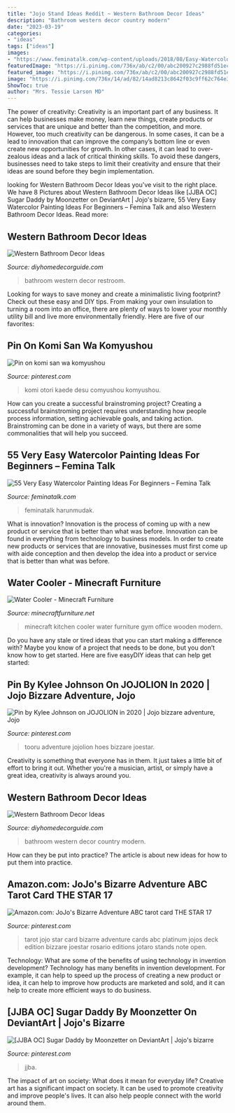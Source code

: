 ```yaml
---
title: "Jojo Stand Ideas Reddit ~ Western Bathroom Decor Ideas"
description: "Bathroom western decor country modern"
date: "2023-03-19"
categories:
- "ideas"
tags: ["ideas"]
images:
- "https://www.feminatalk.com/wp-content/uploads/2018/08/Easy-Watercolor-Painting-Ideas-For-Beginners13.jpg"
featuredImage: "https://i.pinimg.com/736x/ab/c2/00/abc200927c2988fd51eca712759b226a.jpg"
featured_image: "https://i.pinimg.com/736x/ab/c2/00/abc200927c2988fd51eca712759b226a.jpg"
image: "https://i.pinimg.com/736x/14/ad/82/14ad8213c8642f03c9ff62c764e33d14.jpg"
ShowToc: true
author: "Mrs. Tessie Larson MD"
---
```



The power of creativity:
Creativity is an important part of any business. It can help businesses make money, learn new things, create products or services that are unique and better than the competition, and more. However, too much creativity can be dangerous. In some cases, it can be a lead to innovation that can improve the company’s bottom line or even create new opportunities for growth. In other cases, it can lead to over-zealous ideas and a lack of critical thinking skills. To avoid these dangers, businesses need to take steps to limit their creativity and ensure that their ideas are sound before they begin implementation.

	

		
looking for Western Bathroom Decor Ideas you've visit to the right place. We have 8 Pictures about Western Bathroom Decor Ideas like [JJBA OC] Sugar Daddy by Moonzetter on DeviantArt | Jojo&#039;s bizarre, 55 Very Easy Watercolor Painting Ideas For Beginners – Femina Talk and also Western Bathroom Decor Ideas. Read more:
		
    
## Western Bathroom Decor Ideas

<img loading=lazy src="https://diyhomedecorguide.com/wp-content/uploads/2014/05/Western-style-bathroom-ideas.jpg" onerror="this.onerror=null;this.src='https://tse4.mm.bing.net/th?id=OIP.269djVLZbx56mZUK-pPqmQHaLH&amp;pid=15.1';" alt="Western Bathroom Decor Ideas">

_Source: diyhomedecorguide.com_

>bathroom western decor restroom. 

	

Looking for ways to save money and create a minimalistic living footprint? Check out these easy and DIY tips. From making your own insulation to turning a room into an office, there are plenty of ways to lower your monthly utility bill and live more environmentally friendly. Here are five of our favorites: 

    
## Pin On Komi San Wa Komyushou

<img loading=lazy src="https://i.pinimg.com/736x/ab/c2/00/abc200927c2988fd51eca712759b226a.jpg" onerror="this.onerror=null;this.src='https://tse1.mm.bing.net/th?id=OIP.k5fQSyz5ciPvTKephLarGAHaKG&amp;pid=15.1';" alt="Pin on komi san wa komyushou">

_Source: pinterest.com_

>komi otori kaede desu comyushou komyushou. 

	

How can you create a successful brainstroming project?
Creating a successful brainstroming project requires understanding how people process information, setting achievable goals, and taking action. Brainstroming can be done in a variety of ways, but there are some commonalities that will help you succeed.

    
## 55 Very Easy Watercolor Painting Ideas For Beginners – Femina Talk

<img loading=lazy src="https://www.feminatalk.com/wp-content/uploads/2018/08/Easy-Watercolor-Painting-Ideas-For-Beginners13.jpg" onerror="this.onerror=null;this.src='https://tse1.mm.bing.net/th?id=OIP.Gu0g-50pEpv8cPYJr12SjgHaJK&amp;pid=15.1';" alt="55 Very Easy Watercolor Painting Ideas For Beginners – Femina Talk">

_Source: feminatalk.com_

>feminatalk harunmudak. 

	

What is innovation?
Innovation is the process of coming up with a new product or service that is better than what was before. Innovation can be found in everything from technology to business models. In order to create new products or services that are innovative, businesses must first come up with aide conception and then develop the idea into a product or service that is better than what was before.

    
## Water Cooler - Minecraft Furniture

<img loading=lazy src="https://minecraftfurniture.net/wp-content/uploads/2020/05/Minecraft-Water-Cooler.png" onerror="this.onerror=null;this.src='https://tse2.mm.bing.net/th?id=OIP.bIIV29UhZ7symyAHz28XiAHaEK&amp;pid=15.1';" alt="Water Cooler - Minecraft Furniture">

_Source: minecraftfurniture.net_

>minecraft kitchen cooler water furniture gym office wooden modern. 

	

Do you have any stale or tired ideas that you can start making a difference with? Maybe you know of a project that needs to be done, but you don’t know how to get started. Here are five easyDIY ideas that can help get started: 

    
## Pin By Kylee Johnson On JOJOLION In 2020 | Jojo Bizzare Adventure, Jojo

<img loading=lazy src="https://i.pinimg.com/736x/14/ad/82/14ad8213c8642f03c9ff62c764e33d14.jpg" onerror="this.onerror=null;this.src='https://tse4.mm.bing.net/th?id=OIP.PoiLTCgilgwdyRQdOpGOvgHaL6&amp;pid=15.1';" alt="Pin by Kylee Johnson on JOJOLION in 2020 | Jojo bizzare adventure, Jojo">

_Source: pinterest.com_

>tooru adventure jojolion hoes bizzare joestar. 

	

Creativity is something that everyone has in them. It just takes a little bit of effort to bring it out. Whether you're a musician, artist, or simply have a great idea, creativity is always around you.

    
## Western Bathroom Decor Ideas

<img loading=lazy src="https://diyhomedecorguide.com/wp-content/uploads/2014/05/Western-country-bathroom-decor.jpg" onerror="this.onerror=null;this.src='https://tse1.mm.bing.net/th?id=OIP.i64bRRX1XsiyWNsXAE45NAHaE8&amp;pid=15.1';" alt="Western Bathroom Decor Ideas">

_Source: diyhomedecorguide.com_

>bathroom western decor country modern. 

	

How can they be put into practice?
The article is about new ideas for how to put them into practice.

    
## Amazon.com: JoJo&#039;s Bizarre Adventure ABC Tarot Card THE STAR 17

<img loading=lazy src="https://i.pinimg.com/736x/7c/3d/cc/7c3dccb19fda5bbb0067371a8d7e3e60--corporate-identity-tarot-cards.jpg" onerror="this.onerror=null;this.src='https://tse4.mm.bing.net/th?id=OIP.rxZrpxdblHfHUpCwhgqKqQAAAA&amp;pid=15.1';" alt="Amazon.com: JoJo&#039;s Bizarre Adventure ABC tarot card THE STAR 17">

_Source: pinterest.com_

>tarot jojo star card bizarre adventure cards abc platinum jojos deck edition bizzare joestar rosario editions jotaro stands note open. 

	

Technology: What are some of the benefits of using technology in invention development?
Technology has many benefits in invention development. For example, it can help to speed up the process of creating a new product or idea, it can help to improve how products are marketed and sold, and it can help to create more efficient ways to do business.

    
## [JJBA OC] Sugar Daddy By Moonzetter On DeviantArt | Jojo&#039;s Bizarre

<img loading=lazy src="https://i.pinimg.com/736x/b9/64/52/b96452ab33b6f184f58d2bcbb0e0cad0.jpg" onerror="this.onerror=null;this.src='https://tse4.mm.bing.net/th?id=OIP.3RLoSGxsJTmetsAtIbvTWAHaJ4&amp;pid=15.1';" alt="[JJBA OC] Sugar Daddy by Moonzetter on DeviantArt | Jojo&#039;s bizarre">

_Source: pinterest.com_

>jjba. 

	

The impact of art on society: What does it mean for everyday life?
Creative art has a significant impact on society. It can be used to promote creativity and improve people's lives. It can also help people connect with the world around them.

